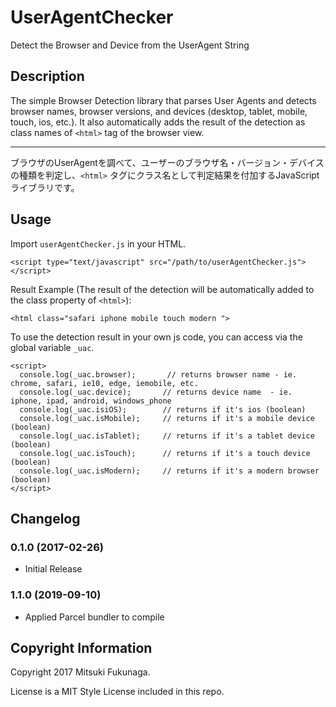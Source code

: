 # UserAgentChecker
Detect the Browser and Device from the UserAgent String

## Description

The simple Browser Detection library that parses User Agents and detects browser names, browser versions, and devices (desktop, tablet, mobile, touch, ios, etc.).
It also automatically adds the result of the detection as class names of `<html>` tag of the browser view.

----

ブラウザのUserAgentを調べて、ユーザーのブラウザ名・バージョン・デバイスの種類を判定し、`<html>` タグにクラス名として判定結果を付加するJavaScriptライブラリです。


## Usage

Import `userAgentChecker.js` in your HTML.

    <script type="text/javascript" src="/path/to/userAgentChecker.js"></script>

Result Example (The result of the detection will be automatically added to the class property of `<html>`):

    <html class="safari iphone mobile touch modern ">


To use the detection result in your own js code, you can access via the global variable `_uac`.

    <script>
      console.log(_uac.browser);       // returns browser name - ie. chrome, safari, ie10, edge, iemobile, etc.
      console.log(_uac.device);       // returns device name  - ie. iphone, ipad, android, windows_phone
      console.log(_uac.isiOS);        // returns if it's ios (boolean)
      console.log(_uac.isMobile);     // returns if it's a mobile device (boolean)
      console.log(_uac.isTablet);     // returns if it's a tablet device (boolean)
      console.log(_uac.isTouch);      // returns if it's a touch device (boolean)
      console.log(_uac.isModern);     // returns if it's a modern browser (boolean)
    </script>


## Changelog

### 0.1.0 (2017-02-26)
* Initial Release

### 1.1.0 (2019-09-10)
* Applied Parcel bundler to compile


## Copyright Information
Copyright 2017 Mitsuki Fukunaga.

License is a MIT Style License included in this repo.
